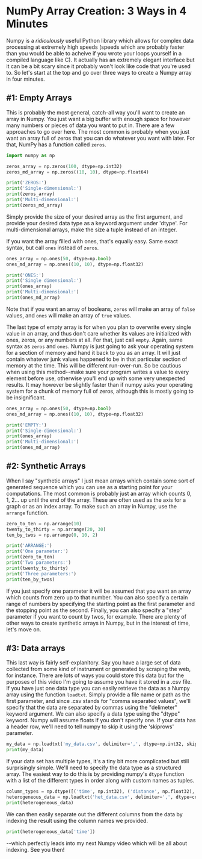# NumPy Array Creation: 3 Ways in 4 Minutes

Numpy is a *ridiculously* useful Python library which allows for complex data processing at extremely high speeds (speeds which are probably faster than you would be able to acheive if you wrote your loops yourself in a compiled language like C). It actually has an extremely elegant interface but it can be a bit scary since it probably won't look like code that you're used to. So let's start at the top and go over three ways to create a Numpy array in four minutes.

## \#1: Empty Arrays

This is probably the most general, catch-all way you'll want to create an array in Numpy. You just want a big buffer with enough space for however many numbers or pieces of data you want to put in. There are a few approaches to go over here. The most common is probably when you just want an array full of zeros that you can do whatever you want with later. For that, NumPy has a function called `zeros`.

```python
import numpy as np

zeros_array = np.zeros(100, dtype=np.int32)
zeros_md_array = np.zeros((10, 10), dtype=np.float64)

print('ZEROS:')
print('Single-dimensional:')
print(zeros_array)
print('Multi-dimensional:')
print(zeros_md_array)
```

Simply provide the size of your desired array as the first argument, and provide your desired data type as a keyword argument under 'dtype'. For multi-dimensional arrays, make the size a tuple instead of an integer.

If you want the array filled with ones, that's equally easy. Same exact syntax, but call `ones` instead of `zeros`.

```python
ones_array = np.ones(50, dtype=np.bool)
ones_md_array = np.ones((10, 10), dtype=np.float32)

print('ONES:')
print('Single dimensional:')
print(ones_array)
print('Multi-dimensional:')
print(ones_md_array)
```

Note that if you want an array of booleans, `zeros` will make an array of `false` values, and `ones` will make an array of `true` values.

The last type of empty array is for when you plan to overwrite every single value in an array, and thus don't care whether its values are initialized with ones, zeros, or any numbers at all. For that, just call `empty`. Again, same syntax as `zeros` and `ones`. Numpy is just going to ask your operating system for a section of memory and hand it back to you as an array. It will just contain whatever junk values happened to be in that particular section of memory at the time. This will be different run-over-run. So be cautious when using this method--make sure your program writes a value to every element before use, otherwise you'll end up with some very unexpected results. It may however be slightly faster than if numpy asks your operating system for a chunk of memory full of zeros, although this is mostly going to be insignificant.

```python
ones_array = np.ones(50, dtype=np.bool)
ones_md_array = np.ones((10, 10), dtype=np.float32)

print('EMPTY:')
print('Single-dimensional:')
print(ones_array)
print('Multi-dimensional:')
print(ones_md_array)
```

## \#2: Synthetic Arrays

When I say "synthetic arrays" I just mean arrays which contain some sort of generated sequence which you can use as a starting point for your computations. The most common is probably just an array which counts 0, 1, 2... up until the end of the array. These are often used as the axis for a graph or as an index array. To make such an array in Numpy, use the `arrange` function.

```python
zero_to_ten = np.arrange(10)
twenty_to_thirty = np.arrange(20, 30)
ten_by_twos = np.arrange(0, 10, 2)

print('ARRANGE:')
print('One parameter:')
print(zero_to_ten)
print('Two parameters:')
print(twenty_to_thirty)
print('Three parameters:')
print(ten_by_twos)
```

If you just specify one parameter it will be assumed that you want an array which counts from zero up to that number. You can also specify a certain range of numbers by specifying the starting point as the first parameter and the stopping point as the second. Finally, you can also specify a "step" parameter if you want to count by twos, for example. There are plenty of other ways to create synthetic arrays in Numpy, but in the interest of time, let's move on.

## \#3: Data arrays

This last way is fairly self-explanitory. Say you have a large set of data collected from some kind of instrument or generated by scraping the web, for instance. There are lots of ways you could store this data but for the purposes of this video I'm going to assume you have it stored in a .csv file. If you have just one data type you can easily retrieve the data as a Numpy array using the function `loadtxt`. Simply provide a file name or path as the first parameter, and since .csv stands for "comma separated values", we'll specify that the data are separated by commas using the "delimeter" keyword argument. We can also specify a data type using the "dtype" keyword. Numpy will assume floats if you don't specify one. If your data has a header row, we'll need to tell numpy to skip it using the 'skiprows' parameter.

```python
my_data = np.loadtxt('my_data.csv', delimiter=',', dtype=np.int32, skiprows=1)
print(my_data)
```

If your data set has multiple types, it's a tiny bit more complicated but still surprisingly simple. We'll need to specify the data type as a structured array. The easiest way to do this is by providing numpy's `dtype` function with a list of the different types in order along with custom names as tuples.

```python
column_types = np.dtype([('time', np.int32), ('distance', np.float32), ('is_in_lead', np.bool)])
heterogeneous_data = np.loadtxt('het_data.csv', delimiter=',', dtype=column_types, skiprows=1)
print(heterogeneous_data)
```

We can then easily separate out the different columns from the data by indexing the result using the column names we provided.

```python
print(heterogeneous_data['time'])
```

--which perfectly leads into my next Numpy video which will be all about indexing. See you then!

